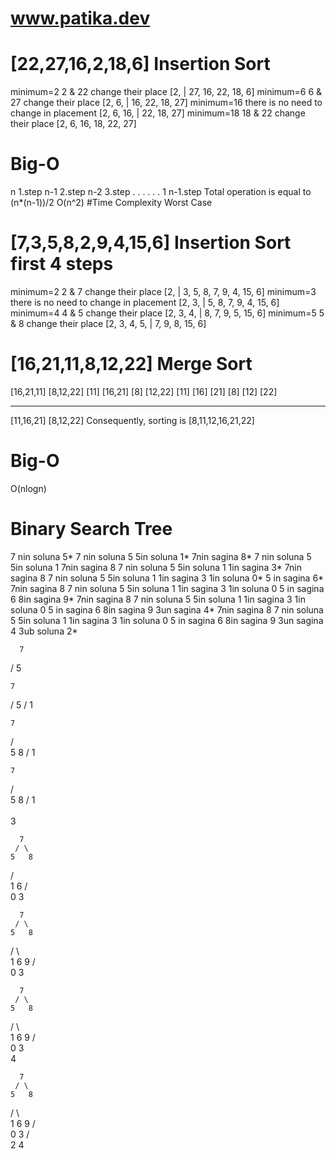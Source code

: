 # www.patika.dev
# [22,27,16,2,18,6] Insertion Sort 
minimum=2	2 & 22 change their place [2, | 27, 16, 22, 18, 6] 
minimum=6 6 & 27 change their place [2, 6, | 16, 22, 18, 27] 
minimum=16 there is no need to change in placement [2, 6, 16, | 22, 18, 27]
minimum=18 18 & 22 change their place [2, 6, 16, 18, 22, 27]
 # Big-O
n	           1.step
n-1	         2.step
n-2	         3.step
.              .
.              .
.              .
1             n-1.step
Total operation is equal to (n*(n-1))/2		O(n^2) 
#Time Complexity
Worst Case 
# [7,3,5,8,2,9,4,15,6] Insertion Sort first 4 steps
minimum=2	2 & 7 change their place [2, | 3, 5, 8, 7, 9, 4, 15, 6]
minimum=3	there is no need to change in placement [2, 3, | 5, 8, 7, 9, 4, 15, 6] 
minimum=4	4 & 5 change their place [2, 3, 4, | 8, 7, 9, 5, 15, 6]
minimum=5	5 & 8 change their place [2, 3, 4, 5, | 7, 9, 8, 15, 6]
# [16,21,11,8,12,22]	Merge Sort 
[16,21,11]		  [8,12,22] 
[11] [16,21]		[8] [12,22]
[11] [16] [21]		[8] [12] [22]
--  --  --  --  --  --  --  --  --  --  --  --  --  --  --  
[11,16,21]		[8,12,22]
Consequently, sorting is [8,11,12,16,21,22]
# Big-O
O(nlogn)

# Binary Search Tree
   7 nin soluna 5* 
   7 nin soluna 5    5in soluna 1*
   7nin sagina 8*    7 nin soluna 5    5in soluna 1
   7nin sagina 8     7 nin soluna 5    5in soluna 1  1in sagina 3*
   7nin sagina 8     7 nin soluna 5    5in soluna 1  1in sagina 3    1in soluna 0*    5 in sagina 6*
   7nin sagina 8     7 nin soluna 5    5in soluna 1  1in sagina 3    1in soluna 0     5 in sagina 6    8in sagina 9*
   7nin sagina 8     7 nin soluna 5    5in soluna 1  1in sagina 3    1in soluna 0     5 in sagina 6    8in sagina 9    3un sagina 4*
   7nin sagina 8     7 nin soluna 5    5in soluna 1  1in sagina 3    1in soluna 0     5 in sagina 6    8in sagina 9    3un sagina 4    3ub soluna 2*
   
   
      7
  /
 5 
  

    7
   /
  5
 /
1 


    7
   / \
  5   8
 /
1 


    7
   / \
  5   8
 / 
1  
 \
  3


      7
     / \
    5   8
   / \
  1   6
 / \
0   3


      7
     / \
    5   8
   / \   \
  1   6   9
 / \
0   3


      7
     / \
    5   8
   / \   \
  1   6   9
 / \
0   3
     \
      4


      7
     / \
    5   8
   / \   \
  1   6   9
 / \
0   3
   / \
  2   4





 
      

  







